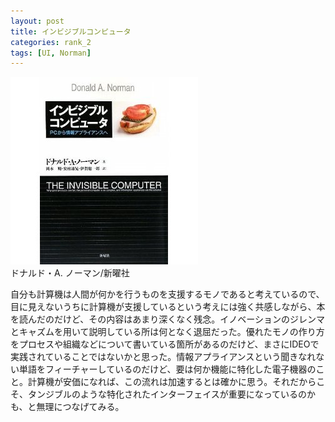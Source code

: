 ```yaml
---
layout: post
title: インビジブルコンピュータ
categories: rank_2
tags: [UI, Norman]
---
```



<div class="book"><div class="book_image"><a href="http://www.amazon.co.jp/dp/4788511711"><img src="/images/invisible_computer.jpg"></img></a></div><div class="book_info">ドナルド・A. ノーマン/新曜社</div><div class="clear"></div></div>

自分も計算機は人間が何かを行うものを支援するモノであると考えているので、目に見えないうちに計算機が支援しているという考えには強く共感しながら、本を読んだのだけど、その内容はあまり深くなく残念。イノベーションのジレンマとキャズムを用いて説明している所は何となく退屈だった。優れたモノの作り方をプロセスや組織などについて書いている箇所があるのだけど、まさにIDEOで実践されていることではないかと思った。情報アプライアンスという聞きなれない単語をフィーチャーしているのだけど、要は何か機能に特化した電子機器のこと。計算機が安価になれば、この流れは加速するとは確かに思う。それだからこそ、タンジブルのような特化されたインターフェイスが重要になっているのかも、と無理につなげてみる。
